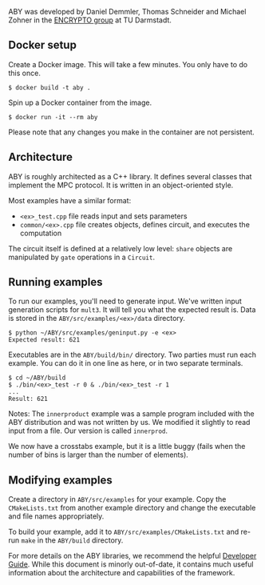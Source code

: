 ABY was developed by Daniel Demmler, Thomas Schneider and Michael Zohner in the [ENCRYPTO group](https://www.encrypto.informatik.tu-darmstadt.de/encrypto/) at TU Darmstadt.

## Docker setup

Create a Docker image. This will take a few minutes. You only have to do this once.
```
$ docker build -t aby .
```
Spin up a Docker container from the image.
```
$ docker run -it --rm aby 
```
Please note that any changes you make in the container are not persistent.

## Architecture

ABY is roughly architected as a C++ library. It defines several classes that
implement the MPC protocol. It is written in an object-oriented style. 

Most examples have a similar format: 
- `<ex>_test.cpp` file reads input and sets parameters
- `common/<ex>.cpp` file creates objects, defines circuit, and executes the
  computation

The circuit itself is defined at a relatively low level: `share` objects are
manipulated by `gate` operations in a `Circuit`. 

## Running examples
To run our examples, you'll need to generate input. We've written input
generation scripts for `mult3`. It will tell you what the expected result is.
Data is stored in the `ABY/src/examples/<ex>/data` directory.
```
$ python ~/ABY/src/examples/geninput.py -e <ex>
Expected result: 621
```

Executables are in the `ABY/build/bin/` directory. 
Two parties must run each example. 
You can do it in one line as here, or in two separate terminals.
```
$ cd ~/ABY/build
$ ./bin/<ex>_test -r 0 & ./bin/<ex>_test -r 1
...
Result: 621
```

Notes: The `innerproduct` example was a sample program included with the ABY distribution and was not written by us. 
We modified it slightly to read input from a file. Our version is called
`innerprod`.

We now have a crosstabs example, but it is a little buggy (fails when the
number of bins is larger than the number of elements).

## Modifying examples
Create a directory in `ABY/src/examples` for your example. Copy the
`CMakeLists.txt` from another example directory and change the executable and file names appropriately. 

To build your example, add it to `ABY/src/examples/CMakeLists.txt` and re-run `make` in the `ABY/build` directory.

For more details on the ABY libraries, we recommend the helpful 
[Developer Guide](https://www.informatik.tu-darmstadt.de/media/encrypto/encrypto_code/abydevguide.pdf). 
While this document is minorly out-of-date, it contains much useful information
about the architecture and capabilities of the framework.
